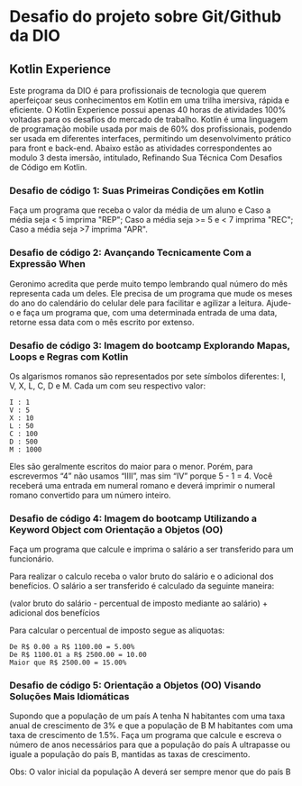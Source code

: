 # Desafio do projeto sobre Git/Github da DIO

## Kotlin Experience

Este programa da DIO é para profissionais de tecnologia que querem aperfeiçoar seus conhecimentos em Kotlin em uma trilha imersiva, rápida e eficiente. O Kotlin Experience possui apenas 40 horas de atividades 100% voltadas para os desafios do mercado de trabalho. Kotlin é uma linguagem de programação mobile usada por mais de 60% dos profissionais, podendo ser usada em diferentes interfaces, permitindo um desenvolvimento prático para front e back-end. Abaixo estão as atividades correspondentes ao modulo 3 desta imersão, intitulado, Refinando Sua Técnica Com Desafios de Código em Kotlin.

### Desafio de código 1: Suas Primeiras Condições em Kotlin

Faça um programa que receba o valor da média de um aluno  e Caso a média seja < 5 imprima "REP";
Caso a média seja >= 5 e < 7 imprima "REC"; Caso a média seja >7 imprima "APR".

### Desafio de código 2: Avançando Tecnicamente Com a Expressão When

Geronimo acredita que perde muito tempo lembrando qual número do mês representa cada um deles. Ele precisa de um programa que mude os meses do ano do calendário do celular dele para facilitar e agilizar a leitura. Ajude-o e faça um programa que, com uma determinada entrada de uma data, retorne essa data com o mês escrito por extenso.

### Desafio de código 3: Imagem do bootcamp Explorando Mapas, Loops e Regras com Kotlin

Os algarismos romanos são representados por sete símbolos diferentes: I, V, X, L, C, D e M. Cada um com seu respectivo valor: 

    I : 1 
    V : 5 
    X : 10 
    L : 50 
    C : 100 
    D : 500 
    M : 1000 

Eles são geralmente escritos do maior para o menor. Porém, para escrevermos “4” não usamos “IIII”, mas sim “IV” porque 5 - 1 = 4. Você receberá uma entrada em numeral romano e deverá imprimir o numeral romano convertido para um número inteiro. 

### Desafio de código 4: Imagem do bootcamp Utilizando a Keyword Object com Orientação a Objetos (OO)

Faça um programa que calcule e imprima o salário a ser transferido para um funcionário.

Para realizar o calculo receba o valor bruto do salário e o adicional dos benefícios.
O salário a ser transferido é calculado da seguinte maneira: 

(valor bruto do salário - percentual de imposto mediante ao salário) + adicional dos benefícios

Para calcular o percentual de imposto segue as aliquotas:

    De R$ 0.00 a R$ 1100.00 = 5.00%
    De R$ 1100.01 a R$ 2500.00 = 10.00
    Maior que R$ 2500.00 = 15.00%

### Desafio de código 5: Orientação a Objetos (OO) Visando Soluções Mais Idiomáticas

Supondo que a população de um país A tenha N habitantes com uma taxa anual de crescimento de 3% e que a população de B M habitantes com uma taxa de crescimento de 1.5%. Faça um programa que calcule e escreva o número de anos necessários para que a população do país A ultrapasse ou iguale a população do país B, mantidas as taxas de crescimento.

Obs: O valor inicial da população A deverá ser sempre menor que do país B
